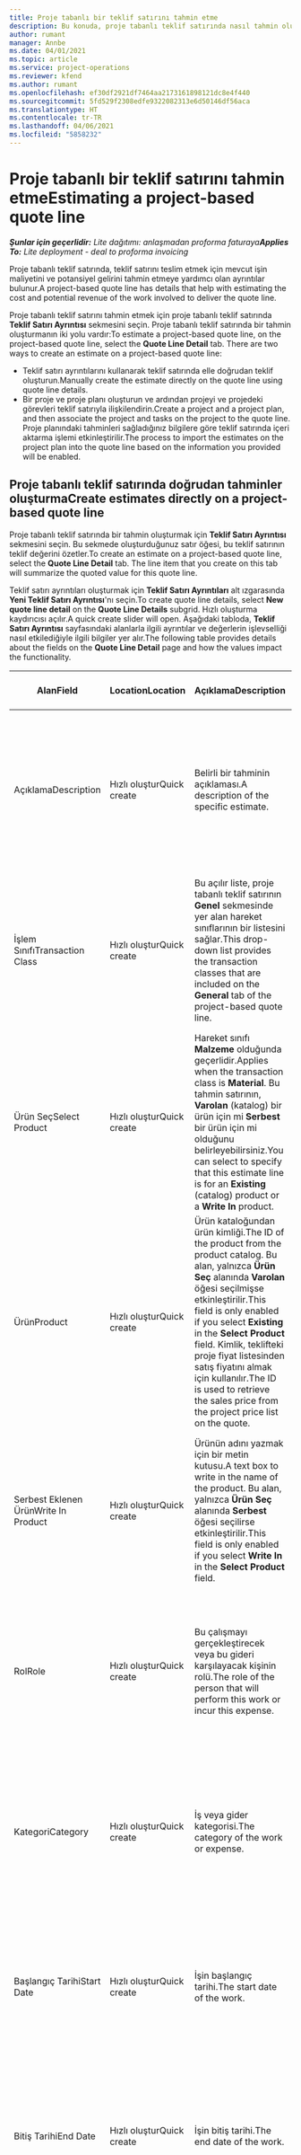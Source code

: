 ```yaml
---
title: Proje tabanlı bir teklif satırını tahmin etme
description: Bu konuda, proje tabanlı teklif satırında nasıl tahmin oluşturulacağı hakkında bilgiler sağlanmaktadır.
author: rumant
manager: Annbe
ms.date: 04/01/2021
ms.topic: article
ms.service: project-operations
ms.reviewer: kfend
ms.author: rumant
ms.openlocfilehash: ef30df2921df7464aa2173161898121dc8e4f440
ms.sourcegitcommit: 5fd529f2308edfe9322082313e6d50146df56aca
ms.translationtype: HT
ms.contentlocale: tr-TR
ms.lasthandoff: 04/06/2021
ms.locfileid: "5858232"
---
```

# <a name="estimating-a-project-based-quote-line"></a><span data-ttu-id="7a034-103">Proje tabanlı bir teklif satırını tahmin etme</span><span class="sxs-lookup"><span data-stu-id="7a034-103">Estimating a project-based quote line</span></span>

<span data-ttu-id="7a034-104">_**Şunlar için geçerlidir:** Lite dağıtımı: anlaşmadan proforma faturaya_</span><span class="sxs-lookup"><span data-stu-id="7a034-104">_**Applies To:** Lite deployment - deal to proforma invoicing_</span></span>

<span data-ttu-id="7a034-105">Proje tabanlı teklif satırında, teklif satırını teslim etmek için mevcut işin maliyetini ve potansiyel gelirini tahmin etmeye yardımcı olan ayrıntılar bulunur.</span><span class="sxs-lookup"><span data-stu-id="7a034-105">A project-based quote line has details that help with estimating the cost and potential revenue of the work involved to deliver the quote line.</span></span>

<span data-ttu-id="7a034-106">Proje tabanlı teklif satırını tahmin etmek için proje tabanlı teklif satırında **Teklif Satırı Ayrıntısı** sekmesini seçin. Proje tabanlı teklif satırında bir tahmin oluşturmanın iki yolu vardır:</span><span class="sxs-lookup"><span data-stu-id="7a034-106">To estimate a project-based quote line, on the project-based quote line, select the **Quote Line Detail** tab. There are two ways to create an estimate on a project-based quote line:</span></span>

- <span data-ttu-id="7a034-107">Teklif satırı ayrıntılarını kullanarak teklif satırında elle doğrudan teklif oluşturun.</span><span class="sxs-lookup"><span data-stu-id="7a034-107">Manually create the estimate directly on the quote line using quote line details.</span></span> 
- <span data-ttu-id="7a034-108">Bir proje ve proje planı oluşturun ve ardından projeyi ve projedeki görevleri teklif satırıyla ilişkilendirin.</span><span class="sxs-lookup"><span data-stu-id="7a034-108">Create a project and a project plan, and then associate the project and tasks on the project to the quote line.</span></span> <span data-ttu-id="7a034-109">Proje planındaki tahminleri sağladığınız bilgilere göre teklif satırında içeri aktarma işlemi etkinleştirilir.</span><span class="sxs-lookup"><span data-stu-id="7a034-109">The process to import the estimates on the project plan into the quote line based on the information you provided will be enabled.</span></span>

## <a name="create-estimates-directly-on-a-project-based-quote-line"></a><span data-ttu-id="7a034-110">Proje tabanlı teklif satırında doğrudan tahminler oluşturma</span><span class="sxs-lookup"><span data-stu-id="7a034-110">Create estimates directly on a project-based quote line</span></span>

<span data-ttu-id="7a034-111">Proje tabanlı teklif satırında bir tahmin oluşturmak için **Teklif Satırı Ayrıntısı** sekmesini seçin. Bu sekmede oluşturduğunuz satır öğesi, bu teklif satırının teklif değerini özetler.</span><span class="sxs-lookup"><span data-stu-id="7a034-111">To create an estimate on a project-based quote line, select the **Quote Line Detail** tab. The line item that you create on this tab will summarize the quoted value for this quote line.</span></span> 

<span data-ttu-id="7a034-112">Teklif satırı ayrıntıları oluşturmak için **Teklif Satırı Ayrıntıları** alt ızgarasında **Yeni Teklif Satırı Ayrıntısı**'nı seçin.</span><span class="sxs-lookup"><span data-stu-id="7a034-112">To create quote line details, select **New quote line detail** on the **Quote Line Details** subgrid.</span></span> <span data-ttu-id="7a034-113">Hızlı oluşturma kaydırıcısı açılır.</span><span class="sxs-lookup"><span data-stu-id="7a034-113">A quick create slider will open.</span></span> <span data-ttu-id="7a034-114">Aşağıdaki tabloda, **Teklif Satırı Ayrıntısı** sayfasındaki alanlarla ilgili ayrıntılar ve değerlerin işlevselliği nasıl etkilediğiyle ilgili bilgiler yer alır.</span><span class="sxs-lookup"><span data-stu-id="7a034-114">The following table provides details about the fields on the **Quote Line Detail** page and how the values impact the functionality.</span></span>

| <span data-ttu-id="7a034-115">**Alan**</span><span class="sxs-lookup"><span data-stu-id="7a034-115">**Field**</span></span> | <span data-ttu-id="7a034-116">**Location**</span><span class="sxs-lookup"><span data-stu-id="7a034-116">**Location**</span></span> | <span data-ttu-id="7a034-117">**Açıklama**</span><span class="sxs-lookup"><span data-stu-id="7a034-117">**Description**</span></span> | <span data-ttu-id="7a034-118">**Aşağı yönlü etki**</span><span class="sxs-lookup"><span data-stu-id="7a034-118">**Downstream impact**</span></span> |
| --- | --- | --- | --- |
| <span data-ttu-id="7a034-119">Açıklama</span><span class="sxs-lookup"><span data-stu-id="7a034-119">Description</span></span> | <span data-ttu-id="7a034-120">Hızlı oluştur</span><span class="sxs-lookup"><span data-stu-id="7a034-120">Quick create</span></span> | <span data-ttu-id="7a034-121">Belirli bir tahminin açıklaması.</span><span class="sxs-lookup"><span data-stu-id="7a034-121">A description of the specific estimate.</span></span> | <span data-ttu-id="7a034-122">Bu değer, otomatik olarak oluşturulan maliyet için ilgili teklif satırı detaylarına varsayılan olarak alınır.</span><span class="sxs-lookup"><span data-stu-id="7a034-122">This value defaults to the related quote line detail for cost that is automatically created.</span></span> |
| <span data-ttu-id="7a034-123">İşlem Sınıfı</span><span class="sxs-lookup"><span data-stu-id="7a034-123">Transaction Class</span></span> | <span data-ttu-id="7a034-124">Hızlı oluştur</span><span class="sxs-lookup"><span data-stu-id="7a034-124">Quick create</span></span> | <span data-ttu-id="7a034-125">Bu açılır liste, proje tabanlı teklif satırının **Genel** sekmesinde yer alan hareket sınıflarının bir listesini sağlar.</span><span class="sxs-lookup"><span data-stu-id="7a034-125">This drop-down list provides the transaction classes that are included on the **General** tab of the project-based quote line.</span></span>  | <span data-ttu-id="7a034-126">Bu değer, otomatik olarak oluşturulan maliyet için ilgili teklif satırı detaylarına varsayılan olarak alınır.</span><span class="sxs-lookup"><span data-stu-id="7a034-126">This value defaults to the related quote line detail for cost that is automatically created.</span></span> |
| <span data-ttu-id="7a034-127">Ürün Seç</span><span class="sxs-lookup"><span data-stu-id="7a034-127">Select Product</span></span> | <span data-ttu-id="7a034-128">Hızlı oluştur</span><span class="sxs-lookup"><span data-stu-id="7a034-128">Quick create</span></span> | <span data-ttu-id="7a034-129">Hareket sınıfı **Malzeme** olduğunda geçerlidir.</span><span class="sxs-lookup"><span data-stu-id="7a034-129">Applies when the transaction class is **Material**.</span></span> <span data-ttu-id="7a034-130">Bu tahmin satırının, **Varolan** (katalog) bir ürün için mi **Serbest** bir ürün için mi olduğunu belirleyebilirsiniz.</span><span class="sxs-lookup"><span data-stu-id="7a034-130">You can select to specify that this estimate line is for an **Existing** (catalog) product or a **Write In** product.</span></span> | <span data-ttu-id="7a034-131">Bu değer, otomatik olarak oluşturulan maliyet için ilgili teklif satırı detaylarına varsayılan olarak alınır.</span><span class="sxs-lookup"><span data-stu-id="7a034-131">This value defaults to the related quote line detail for cost that is automatically created.</span></span> |
| <span data-ttu-id="7a034-132">Ürün</span><span class="sxs-lookup"><span data-stu-id="7a034-132">Product</span></span> | <span data-ttu-id="7a034-133">Hızlı oluştur</span><span class="sxs-lookup"><span data-stu-id="7a034-133">Quick create</span></span> | <span data-ttu-id="7a034-134">Ürün kataloğundan ürün kimliği.</span><span class="sxs-lookup"><span data-stu-id="7a034-134">The ID of the product from the product catalog.</span></span> <span data-ttu-id="7a034-135">Bu alan, yalnızca **Ürün Seç** alanında **Varolan** öğesi seçilmişse etkinleştirilir.</span><span class="sxs-lookup"><span data-stu-id="7a034-135">This field is only enabled if you select **Existing** in the **Select Product** field.</span></span> <span data-ttu-id="7a034-136">Kimlik, teklifteki proje fiyat listesinden satış fiyatını almak için kullanılır.</span><span class="sxs-lookup"><span data-stu-id="7a034-136">The ID is used to retrieve the sales price from the project price list on the quote.</span></span> | <span data-ttu-id="7a034-137">Bu değer, otomatik olarak oluşturulan maliyet için ilgili teklif satırı detaylarına varsayılan olarak alınır.</span><span class="sxs-lookup"><span data-stu-id="7a034-137">This value defaults to the related quote line detail for cost that is automatically created.</span></span> |
| <span data-ttu-id="7a034-138">Serbest Eklenen Ürün</span><span class="sxs-lookup"><span data-stu-id="7a034-138">Write In Product</span></span> | <span data-ttu-id="7a034-139">Hızlı oluştur</span><span class="sxs-lookup"><span data-stu-id="7a034-139">Quick create</span></span> | <span data-ttu-id="7a034-140">Ürünün adını yazmak için bir metin kutusu.</span><span class="sxs-lookup"><span data-stu-id="7a034-140">A text box to write in the name of the product.</span></span> <span data-ttu-id="7a034-141">Bu alan, yalnızca **Ürün Seç** alanında **Serbest** öğesi seçilirse etkinleştirilir.</span><span class="sxs-lookup"><span data-stu-id="7a034-141">This field is only enabled if you select **Write In** in the **Select Product** field.</span></span>| <span data-ttu-id="7a034-142">Bu değer, otomatik olarak oluşturulan maliyet için ilgili teklif satırı detaylarına varsayılan olarak alınır.</span><span class="sxs-lookup"><span data-stu-id="7a034-142">This value defaults to the related quote line detail for cost that is automatically created.</span></span> |
| <span data-ttu-id="7a034-143">Rol</span><span class="sxs-lookup"><span data-stu-id="7a034-143">Role</span></span> | <span data-ttu-id="7a034-144">Hızlı oluştur</span><span class="sxs-lookup"><span data-stu-id="7a034-144">Quick create</span></span> | <span data-ttu-id="7a034-145">Bu çalışmayı gerçekleştirecek veya bu gideri karşılayacak kişinin rolü.</span><span class="sxs-lookup"><span data-stu-id="7a034-145">The role of the person that will perform this work or incur this expense.</span></span> | <span data-ttu-id="7a034-146">Bu değer, otomatik olarak oluşturulan maliyet için ilgili teklif satırı detaylarına varsayılan olarak alınır.</span><span class="sxs-lookup"><span data-stu-id="7a034-146">This value defaults to the related quote line detail for cost that is automatically created.</span></span> |
| <span data-ttu-id="7a034-147">Kategori</span><span class="sxs-lookup"><span data-stu-id="7a034-147">Category</span></span> | <span data-ttu-id="7a034-148">Hızlı oluştur</span><span class="sxs-lookup"><span data-stu-id="7a034-148">Quick create</span></span> | <span data-ttu-id="7a034-149">İş veya gider kategorisi.</span><span class="sxs-lookup"><span data-stu-id="7a034-149">The category of the work or expense.</span></span> | <span data-ttu-id="7a034-150">Bu değer, otomatik olarak oluşturulan maliyet için ilgili teklif satırı detaylarına varsayılan olarak alınır.</span><span class="sxs-lookup"><span data-stu-id="7a034-150">This value defaults to the related quote line detail for cost that is automatically created.</span></span> |
| <span data-ttu-id="7a034-151">Başlangıç Tarihi</span><span class="sxs-lookup"><span data-stu-id="7a034-151">Start Date</span></span> | <span data-ttu-id="7a034-152">Hızlı oluştur</span><span class="sxs-lookup"><span data-stu-id="7a034-152">Quick create</span></span> | <span data-ttu-id="7a034-153">İşin başlangıç tarihi.</span><span class="sxs-lookup"><span data-stu-id="7a034-153">The start date of the work.</span></span> | <span data-ttu-id="7a034-154">Bu alan, otomatik olarak oluşturulan maliyet için teklif satırı ayrıntılarına varsayılan olarak alınır.</span><span class="sxs-lookup"><span data-stu-id="7a034-154">This field defaults to the quote line detail for cost that is automatically created.</span></span> |
| <span data-ttu-id="7a034-155">Bitiş Tarihi</span><span class="sxs-lookup"><span data-stu-id="7a034-155">End Date</span></span> | <span data-ttu-id="7a034-156">Hızlı oluştur</span><span class="sxs-lookup"><span data-stu-id="7a034-156">Quick create</span></span> | <span data-ttu-id="7a034-157">İşin bitiş tarihi.</span><span class="sxs-lookup"><span data-stu-id="7a034-157">The end date of the work.</span></span> | <span data-ttu-id="7a034-158">Bu alan, otomatik olarak oluşturulan maliyet için teklif satırı ayrıntılarına varsayılan olarak alınır.</span><span class="sxs-lookup"><span data-stu-id="7a034-158">This field defaults to the quote line detail for cost that is automatically created.</span></span> |
| <span data-ttu-id="7a034-159">Kaynak Belirleme Birimi</span><span class="sxs-lookup"><span data-stu-id="7a034-159">Resourcing Unit</span></span> | <span data-ttu-id="7a034-160">Hızlı oluştur</span><span class="sxs-lookup"><span data-stu-id="7a034-160">Quick create</span></span> | <span data-ttu-id="7a034-161">Bu maliyeti karşılayacak ve üzerinde çalışılması için kaynağı sağlayacak kaynak birimi.</span><span class="sxs-lookup"><span data-stu-id="7a034-161">The resourcing unit that will incur this cost and provide the resource to work on it.</span></span> | <span data-ttu-id="7a034-162">Bu değer, otomatik olarak oluşturulan ve maliyet fiyatı almada kullanılan maliyet için ilgili teklif satırı detaylarına varsayılan olarak alınır.</span><span class="sxs-lookup"><span data-stu-id="7a034-162">This value defaults to the related quote line detail for cost that is automatically created and used in the cost price retrieval.</span></span> |
| <span data-ttu-id="7a034-163">Birim zamanlaması</span><span class="sxs-lookup"><span data-stu-id="7a034-163">Unit schedule</span></span> | <span data-ttu-id="7a034-164">Hızlı oluştur</span><span class="sxs-lookup"><span data-stu-id="7a034-164">Quick create</span></span> | <span data-ttu-id="7a034-165">İş, ürün veya giderin birim grubu.</span><span class="sxs-lookup"><span data-stu-id="7a034-165">The unit group of the work, product, or expense.</span></span> <span data-ttu-id="7a034-166">Birimler, bir birim zamanlamasına veya birim grubuna aittir.</span><span class="sxs-lookup"><span data-stu-id="7a034-166">Units belong to a unit schedule or a group of units.</span></span> <span data-ttu-id="7a034-167">Örneğin, mil ve kilometre mesafeyi açıklayan bir birim grubuna ait birimlerdir.</span><span class="sxs-lookup"><span data-stu-id="7a034-167">For example, miles and kilometers are units that belong to a group of units that describes distance.</span></span> | <span data-ttu-id="7a034-168">Bu değer, otomatik olarak oluşturulan maliyet için ilgili teklif satırı detaylarına varsayılan olarak alınır.</span><span class="sxs-lookup"><span data-stu-id="7a034-168">This value defaults to the related quote line detail for cost that is automatically created.</span></span> |
| <span data-ttu-id="7a034-169">Birim</span><span class="sxs-lookup"><span data-stu-id="7a034-169">Unit</span></span> | <span data-ttu-id="7a034-170">Hızlı oluştur</span><span class="sxs-lookup"><span data-stu-id="7a034-170">Quick create</span></span> | <span data-ttu-id="7a034-171">İş, ürün veya giderin birimi.</span><span class="sxs-lookup"><span data-stu-id="7a034-171">The unit of the work, product, or expense.</span></span> | <span data-ttu-id="7a034-172">Bu değer, otomatik olarak oluşturulan maliyet için ilgili teklif satırı detaylarına varsayılan olarak alınır.</span><span class="sxs-lookup"><span data-stu-id="7a034-172">This value defaults to the related quote line detail for cost that is automatically created.</span></span> |
| <span data-ttu-id="7a034-173">Miktar</span><span class="sxs-lookup"><span data-stu-id="7a034-173">Quantity</span></span> | <span data-ttu-id="7a034-174">Hızlı oluştur</span><span class="sxs-lookup"><span data-stu-id="7a034-174">Quick create</span></span> | <span data-ttu-id="7a034-175">İş, ürün veya giderin miktarı.</span><span class="sxs-lookup"><span data-stu-id="7a034-175">The quantity of work, product, or expense.</span></span> | <span data-ttu-id="7a034-176">Bu değer, otomatik olarak oluşturulan maliyet için ilgili teklif satırı detaylarına varsayılan olarak alınır.</span><span class="sxs-lookup"><span data-stu-id="7a034-176">This value defaults to the related quote line detail for cost that is automatically created.</span></span> |
| <span data-ttu-id="7a034-177">Birim fiyatı</span><span class="sxs-lookup"><span data-stu-id="7a034-177">Unit price</span></span> | <span data-ttu-id="7a034-178">Hızlı Oluştur</span><span class="sxs-lookup"><span data-stu-id="7a034-178">Quick Create</span></span> |<span data-ttu-id="7a034-179">Çalışmayı gerçekleştiren rolün fatura oranı, ürünün birim fiyatı veya ürün ya da gider kategorisinin satış fiyatı.</span><span class="sxs-lookup"><span data-stu-id="7a034-179">The bill rate of the role that is performing the work, the unit price of the product, or the sales price of the product or expense category.</span></span> <span data-ttu-id="7a034-180">Bu alan için varsayılan, başlangıç tarihi için geçerli proje fiyatı listesinin rol fiyatı satırında bulunan fiyatlandırma boyutu değerlerinin birleşimine dayanan **Zaman**'dır.</span><span class="sxs-lookup"><span data-stu-id="7a034-180">The  default for this field is **Time** based on the combination of the pricing dimension values on the role price line of the project price list that is effective for the start date.</span></span> <span data-ttu-id="7a034-181">**Giderler** için bu alanın varsayılan ayarı, proje fiyat listesindeki, başlangıç tarihi için geçerli olan hareket kategorisine yönelik fiyat kurulumundan alınır.</span><span class="sxs-lookup"><span data-stu-id="7a034-181">For **Expenses**, the default is from the price setup for the transaction category in the project price list that is effective for the start date.</span></span> <span data-ttu-id="7a034-182">Hareket kategorisinin fiyatlandırma yöntemi birim başına fiyat değilse varsayılan olmaz ve bu alan boş bırakılır.</span><span class="sxs-lookup"><span data-stu-id="7a034-182">If the pricing method for the transaction category isn't price-per-unit, there is no default, and this field is left blank.</span></span> <span data-ttu-id="7a034-183">Ürünler için varsayılan, başlangıç tarihi için geçerli proje fiyat listesindeki **Fiyat listesi maddesi** satırına dayanır.</span><span class="sxs-lookup"><span data-stu-id="7a034-183">For products, the default is based on the **Price list item**  line in the project price list that is effective for the start date.</span></span>| <span data-ttu-id="7a034-184">Çalışmayı gerçekleştiren rolün maliyet oranı, gider kategorisinin birim başına maliyeti veya ürünün birim maliyeti.</span><span class="sxs-lookup"><span data-stu-id="7a034-184">The cost rate of the role that is performing the work, the cost per unit of the expense category, or the unit cost of the product.</span></span> <span data-ttu-id="7a034-185">Bu alan için varsayılan, başlangıç tarihi için geçerli proje fiyatı listesinin rol fiyatı satırında bulunan fiyatlandırma boyutu değerlerinin birleşimine dayanan **Zaman**'dır.</span><span class="sxs-lookup"><span data-stu-id="7a034-185">The default for this field is **Time** based on the combination of the pricing dimension values on the role price line of the project price list that is effective for the start date.</span></span> <span data-ttu-id="7a034-186">**Giderler** için bu alanın varsayılan ayarı, proje fiyat listesindeki, başlangıç tarihi için geçerli olan hareket kategorisine yönelik fiyat kurulumundan alınır.</span><span class="sxs-lookup"><span data-stu-id="7a034-186">For **Expenses**, the default is from the price setup for the transaction category in the project price list that is effective for the start date.</span></span> <span data-ttu-id="7a034-187">Hareket kategorisinin fiyatlandırma yöntemi birim başına fiyat değilse varsayılan olmaz ve bu alan boş bırakılır.</span><span class="sxs-lookup"><span data-stu-id="7a034-187">If the pricing method for the transaction category isn't price-per-unit, there is no default, and this field is left blank.</span></span> <span data-ttu-id="7a034-188">Ürünler için varsayılan, başlangıç tarihi için geçerli proje fiyat listesindeki **Fiyat listesi maddesi** satırına dayanır.</span><span class="sxs-lookup"><span data-stu-id="7a034-188">For products, the default is based on the **Price list item**  line in the project price list that is effective for the start date.</span></span>|
| <span data-ttu-id="7a034-189">Tahmini Vergi</span><span class="sxs-lookup"><span data-stu-id="7a034-189">Estimated Tax</span></span> | <span data-ttu-id="7a034-190">Hızlı oluştur</span><span class="sxs-lookup"><span data-stu-id="7a034-190">Quick create</span></span> | <span data-ttu-id="7a034-191">Bu iş veya gider için tahmini vergiyi el ile girebilirsiniz.</span><span class="sxs-lookup"><span data-stu-id="7a034-191">You can manually enter the estimated tax for this work or expense.</span></span> | <span data-ttu-id="7a034-192">Bu alanda aşağı yönlü etki yoktur.</span><span class="sxs-lookup"><span data-stu-id="7a034-192">There is no downstream impact for this field.</span></span> |
| <span data-ttu-id="7a034-193">Miktar</span><span class="sxs-lookup"><span data-stu-id="7a034-193">Amount</span></span> | <span data-ttu-id="7a034-194">Hızlı oluştur</span><span class="sxs-lookup"><span data-stu-id="7a034-194">Quick create</span></span> | <span data-ttu-id="7a034-195">**Miktar** ve **Fiyat** alanları boş bırakılırsa bilgileri bu alana el ile girebilirsiniz.</span><span class="sxs-lookup"><span data-stu-id="7a034-195">You can manually input information into this field if the **Quantity** and **Price** fields are left blank.</span></span> <span data-ttu-id="7a034-196">Bu alanlar boş değilse bu alan salt okunur hale gelir ve (Miktar \* Birim fiyat) + Vergi olarak hesaplanır.</span><span class="sxs-lookup"><span data-stu-id="7a034-196">If these fields are not blank, this field becomes read only and is calculated as (Quantity \* Unit price) + Tax.</span></span> | <span data-ttu-id="7a034-197">Bu alanda aşağı yönlü etki yoktur.</span><span class="sxs-lookup"><span data-stu-id="7a034-197">There is no downstream impact for this field.</span></span> |


## <a name="update-prices-on-quote-line-details"></a><span data-ttu-id="7a034-198">Teklif satırı ayrıntılarında fiyatları güncelleştirme</span><span class="sxs-lookup"><span data-stu-id="7a034-198">Update prices on quote line details</span></span>

<span data-ttu-id="7a034-199">Teklifle ilişkili proje fiyat listesindeki veya sözleşme biriminin maliyet fiyatı listesindeki fiyatları değiştirdiyseniz bu değişikliği yansıtmak üzere her bir teklif satırı ayrıntılarında fiyatları yenilemek için **Teklif** sayfasında **Yeniden hesapla**'yı seçebilirsiniz.</span><span class="sxs-lookup"><span data-stu-id="7a034-199">If you have changed prices on the project price list that is attached to the quote, or on the cost price list of the contracting unit, you can select **Recalculate** on the **Quote** page to refresh the prices on the individual quote line details to reflect this change.</span></span> <span data-ttu-id="7a034-200">**Yeniden hesapla**'yı seçtiğinizde, bu teklifteki tüm teklif satırlarıyla ilgili teklif satırı ayrıntılarının sıfırlanacağını bildiren bir uyarı görüntülenir.</span><span class="sxs-lookup"><span data-stu-id="7a034-200">When you select **Recalculate**, a warning appears that informs you that prices on quote line details for all quote lines on this quote will be reset.</span></span> <span data-ttu-id="7a034-201">Satış ve maliyet teklif satırı ayrıntıları için fiyatları yenilemek üzere **Evet**'i seçin.</span><span class="sxs-lookup"><span data-stu-id="7a034-201">Select **Yes** to refresh prices for both sales and cost quote line details.</span></span>

## <a name="access-quote-line-details-for-cost"></a><span data-ttu-id="7a034-202">Maliyet için teklif satırı ayrıntılarına erişme</span><span class="sxs-lookup"><span data-stu-id="7a034-202">Access quote line details for cost</span></span>

<span data-ttu-id="7a034-203">**Teklif satırı ayrıntıları** sekmesinde, alt kılavuzun araç çubuğunda bazı eylemleri etkinleştirmek için ızgarasında bir satır seçin.</span><span class="sxs-lookup"><span data-stu-id="7a034-203">On the **Quote Line Details** tab, select a row in the grid to enable some actions on the toolbar of the subgrid.</span></span> <span data-ttu-id="7a034-204">Teklif satırı ayrıntısı seçildiğinde alt ızgara araç çubuğundaki ilk eylem **Açık maliyet ayrıntısı** olur.</span><span class="sxs-lookup"><span data-stu-id="7a034-204">The first action on the subgrid tool bar when a quote line detail is selected is **Open Cost Detail**.</span></span> <span data-ttu-id="7a034-205">Bu teklif satırı için ilgili maliyet oranını ve tutarı görmek üzere **Maliyet Ayrıntısını Aç**'ı seçin.</span><span class="sxs-lookup"><span data-stu-id="7a034-205">Select **Open Cost Detail** to see the related cost rate and amount for this quote line.</span></span>

> [!NOTE]
> <span data-ttu-id="7a034-206">Maliyet için teklif satırı ayrıntısında kaynak birimi, miktar, tarihler, rol veya kategori değerlerinin değiştirilmesi, satışlar için teklif satırı ayrıntılarında karşılık gelen değerleri değiştirir.</span><span class="sxs-lookup"><span data-stu-id="7a034-206">Changing the resourcing unit, quantity, dates, role, or category values on the quote line detail for cost will change the corresponding values on the quote line details for sales.</span></span>
## <a name="currency-on-quote-line-details-for-cost-and-sales"></a><span data-ttu-id="7a034-207">Maliyet ve satışlar için teklif satırı ayrıntılarında para birimi</span><span class="sxs-lookup"><span data-stu-id="7a034-207">Currency on quote line details for cost and sales</span></span>

<span data-ttu-id="7a034-208">Teklif satırı ayrıntısının başlangıç tarihinde geçerli olan proje fiyat listesinden satış varsayılan değerleri için teklif satırı ayrıntısındaki para birimi.</span><span class="sxs-lookup"><span data-stu-id="7a034-208">Currency on the quote line detail for sales defaults from the project price list that is effective for the start date of the quote line detail.</span></span>

<span data-ttu-id="7a034-209">Maliyet için teklif satırı ayrıntısının başlangıç tarihinde geçerli olan teklifin sözleşme biriminin fiyat listesinde maliyet varsayılan değerleri için teklif satırı ayrıntısındaki para birimi.</span><span class="sxs-lookup"><span data-stu-id="7a034-209">Currency on the quote line detail for cost defaults from the price list of the contracting unit of the quote that is effective for the start date of the quote line detail for cost.</span></span>

<span data-ttu-id="7a034-210">Karlılık hesaplamaları, teklifte genel tahmini kar marjını raporlamak üzere maliyet ve satışlar için teklif satırı ayrıntılarındaki tutarı ortamın temel para birimine dönüştürür.</span><span class="sxs-lookup"><span data-stu-id="7a034-210">Profitability calculations convert the amount on quote line details for cost and sales into the base currency of the environment to report the overall estimated margin on the quote.</span></span>

> <span data-ttu-id="7a034-211">[!DİKKAT EDİN</span><span class="sxs-lookup"><span data-stu-id="7a034-211">[!NOTE</span></span>
> > <span data-ttu-id="7a034-212">Para birimi yuvarlama hataları ve değişen kenar boşlukları, etkili Döviz kurları olmadığı için oluşabilir.</span><span class="sxs-lookup"><span data-stu-id="7a034-212">Currency rounding errors and changed margins could occur because of the lack of date effective exchange rates.</span></span> <span data-ttu-id="7a034-213">Bu hesaplamaları yalnızca proje sözleşmelerinde kullanın. Bunlar, yaklaşık değerler değildir veya döviz kurları için geçerlilik tarihinin yuvarlanması ve farkındalığına yönelik daha yüksek hassasiyet gerektiren gerçek bir meşru veya başka bir raporlama için değildir.</span><span class="sxs-lookup"><span data-stu-id="7a034-213">Use these calculations only on project contracts as these are approximations and are not for actual statutory or other reporting that requires higher precision of rounding and awareness of date effectivity for exchange rates.</span></span>


[!INCLUDE[footer-include](../../includes/footer-banner.md)]
